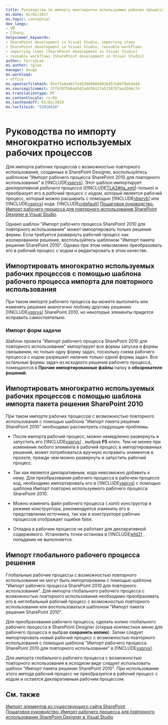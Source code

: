 ```yaml
---
title: Руководства по импорту многократно используемых рабочих процессов | Документация Майкрософт
ms.date: 02/02/2017
ms.topic: conceptual
dev_langs:
- VB
- CSharp
helpviewer_keywords:
- SharePoint development in Visual Studio, importing items
- SharePoint development in Visual Studio, reusable workflows
- importing items [SharePoint development in Visual Studio]
- reusable workflows [SharePoint development in Visual Studio]
author: TerryGLee
ms.author: tglee
manager: douge
ms.workload:
- office
ms.openlocfilehash: 05ef3a0a4b1fe95396966b083b457e0970ebda48
ms.sourcegitcommit: 37fb7075b0a65d2add3b137a5230767aa3266c74
ms.translationtype: MT
ms.contentlocale: ru-RU
ms.lasthandoff: 01/02/2019
ms.locfileid: "53916618"
---
```

# <a name="guidelines-for-importing-reusable-workflows"></a>Руководства по импорту многократно используемых рабочих процессов
  Для импорта рабочих процессов с возможностью повторного использования, созданных в SharePoint Designer, воспользуйтесь шаблоном "Импорт рабочего процесса SharePoint 2010 для повторного использования" в [!INCLUDE[vsprvs](../sharepoint/includes/vsprvs-md.md)]. Этот шаблон импортирует *декларативной* *рабочего процесса* ([!INCLUDE[TLA2#tla_xml](../sharepoint/includes/tla2sharptla-xml-md.md)]-только) и преобразует его в *рабочий процесс с кодом*, который является рабочий процесс, который можно расширить с помощью [!INCLUDE[vbprvb](../sharepoint/includes/vbprvb-md.md)] или [!INCLUDE[csprcs](../sharepoint/includes/csprcs-md.md)] кода. [!INCLUDE[crdefault](../sharepoint/includes/crdefault-md.md)] [Пошаговое руководство. Импорт рабочего процесса для повторного использования SharePoint Designer в Visual Studio](../sharepoint/walkthrough-import-a-sharepoint-designer-reusable-workflow-into-visual-studio.md).  
  
 Однако шаблон "Импорт рабочего процесса SharePoint 2010 для повторного использования" может импортировать только решения фермы. Если требуется развернуть рабочий процесс как изолированное решение, воспользуйтесь шаблоном "Импорт пакета решения SharePoint 2010". Однако при этом невозможно преобразовать его в рабочий процесс с кодом и редактировать в этом качестве.  
  
## <a name="import-reusable-workflows-by-using-the-import-reusable-workflow-template"></a>Импортировать многократно используемых рабочих процессов с помощью шаблона рабочего процесса импорта для повторного использования
 При таком импорте рабочего процесса вы можете выполнять или изменять решение аналогично любому другому решению [!INCLUDE[vsprvs](../sharepoint/includes/vsprvs-md.md)] SharePoint 2010, но некоторые элементы придется исправить самостоятельно.  
  
### <a name="import-task-forms"></a>Импорт форм задачи
 Шаблон проекта "Импорт рабочего процесса SharePoint 2010 для повторного использования" импортирует все формы запуска и формы связывания, но только одну форму задач, поскольку схема рабочего процесса с кодом разрешает наличие только одной формы задач. Все остальные формы задач из исходного решения рабочего процесса, помещаются в **Прочие импортированные файлы** папку в **обозревателе решений**.  
  
## <a name="import-reusable-workflows-by-using-the-import-sharepoint-2010-solution-package-template"></a>Импортировать многократно используемых рабочих процессов с помощью шаблона импорта пакета решения SharePoint 2010
 При таком импорте рабочих процессов с возможностью повторного использования с помощью шаблона "Импорт пакета решения SharePoint 2010" необходимо рассмотреть следующие проблемы.  
  
-   После импорта рабочий процесс, можно немедленно развернуть и запустить его [!INCLUDE[vsprvs](../sharepoint/includes/vsprvs-md.md)] , выбрав **F5** ключ. Тем не менее при изменении любого элемента в рабочий процесс в импортированных решений, может потребоваться вручную исправить элементов в проекте, прежде чем можно развернуть и запустить рабочий процесс.  
  
-   Так как является декларативным, кода невозможно добавить к нему. Для преобразования рабочего процесса в рабочем процессе код, необходимо импортировать его в [!INCLUDE[vsprvs](../sharepoint/includes/vsprvs-md.md)] с помощью шаблона Импорт повторно используемого рабочего процесса SharePoint 2010.  
  
-   Можно изменять файл рабочего процесса (.xoml) конструктор в режиме конструктора, рекомендуется изменить его в представлении источника, так как в конструкторе рабочих процессов отображает ошибки false.  
  
-   Отладка в рабочем процессе не работает для декларативной содержимого. Установить точки останова в [!INCLUDE[wfd2](../sharepoint/includes/wfd2-md.md)] , попадание не выполняется.  
  
## <a name="import-globally-reusable-workflow-solutions"></a>Импорт глобального рабочего процесса решения
 Глобальные рабочие процессы с возможностью повторного использования не могут быть импортированы с помощью шаблона "Импорт рабочего процесса SharePoint 2010 для повторного использования". Для импорта глобального рабочего процесса с возможностью повторного использования необходимо преобразовать его в неглобальный рабочий процесс с возможностью повторного использования или воспользоваться шаблоном "Импорт пакета решения SharePoint 2010".  
  
 Для преобразования рабочего процесса, сделать копию глобального рабочего процесса в SharePoint Designer (открыв контекстное меню для рабочего процесса и выбрав **сохранить копию**). Затем следует импортировать новый рабочий процесс с возможностью повторного использования с помощью шаблона "Импорт рабочего процесса SharePoint 2010 для повторного использования" в [!INCLUDE[vsprvs](../sharepoint/includes/vsprvs-md.md)].  
  
 Для импорта глобального рабочего процесса с возможностью повторного использования в исходном виде следует использовать шаблон "Импорт пакета решения SharePoint 2010". При использовании этого метода рабочий процесс не преобразуется в рабочий процесс с кодом и остается декларативным рабочим процессом.  
  
## <a name="see-also"></a>См. также
 [Импорт элементов из существующего сайта SharePoint](../sharepoint/importing-items-from-an-existing-sharepoint-site.md)   
 [Пошаговое руководство: Импорт рабочего процесса для повторного использования SharePoint Designer в Visual Studio](../sharepoint/walkthrough-import-a-sharepoint-designer-reusable-workflow-into-visual-studio.md)  
